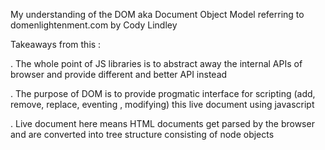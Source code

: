 My understanding of the DOM aka Document Object Model
referring to domenlightenment.com by Cody Lindley

Takeaways from this :

  . The whole point of JS libraries is to abstract away the internal APIs of browser and provide different and better API instead
  
  . The purpose of DOM is to provide progmatic interface for scripting (add, remove, replace, eventing , modifying) this live document using javascript
  
  . Live document here means HTML documents get parsed by the browser and are converted into tree structure consisting of node objects
